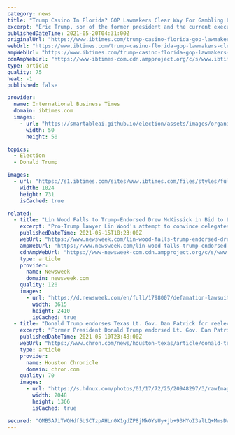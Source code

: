 ```yaml
---
category: news
title: "Trump Casino In Florida? GOP Lawmakers Clear Way For Gambling License"
excerpt: "Eric Trump, son of the former president and the current executive vice president of the Trump Organization, previously suggested that the company had plans to establish a casino at Doral."
publishedDateTime: 2021-05-20T04:31:00Z
originalUrl: "https://www.ibtimes.com/trump-casino-florida-gop-lawmakers-clear-way-gambling-license-3203546"
webUrl: "https://www.ibtimes.com/trump-casino-florida-gop-lawmakers-clear-way-gambling-license-3203546"
ampWebUrl: "https://www.ibtimes.com/trump-casino-florida-gop-lawmakers-clear-way-gambling-license-3203546?amp=1"
cdnAmpWebUrl: "https://www-ibtimes-com.cdn.ampproject.org/c/s/www.ibtimes.com/trump-casino-florida-gop-lawmakers-clear-way-gambling-license-3203546?amp=1"
type: article
quality: 75
heat: -1
published: false

provider:
  name: International Business Times
  domain: ibtimes.com
  images:
    - url: "https://smartableai.github.io/election/assets/images/organizations/ibtimes.com-50x50.jpg"
      width: 50
      height: 50

topics:
  - Election
  - Donald Trump

images:
  - url: "https://s1.ibtimes.com/sites/www.ibtimes.com/files/styles/full/public/2021/05/12/former-us-president-donald-trumps-grip-on-the.jpg"
    width: 1024
    height: 731
    isCached: true

related:
  - title: "Lin Wood Falls to Trump-Endorsed Drew McKissick in Bid to Lead South Carolina GOP"
    excerpt: "Pro-Trump lawyer Lin Wood's attempt to convince delegates to make him the next South Carolina Republican Party chairman fell through on Saturday, when incumbent Drew McKissick secured his reelection bid for a third two-year term,"
    publishedDateTime: 2021-05-15T18:23:00Z
    webUrl: "https://www.newsweek.com/lin-wood-falls-trump-endorsed-drew-mckissick-bid-lead-south-carolina-gop-1591850"
    ampWebUrl: "https://www.newsweek.com/lin-wood-falls-trump-endorsed-drew-mckissick-bid-lead-south-carolina-gop-1591850?amp=1"
    cdnAmpWebUrl: "https://www-newsweek-com.cdn.ampproject.org/c/s/www.newsweek.com/lin-wood-falls-trump-endorsed-drew-mckissick-bid-lead-south-carolina-gop-1591850?amp=1"
    type: article
    provider:
      name: Newsweek
      domain: newsweek.com
    quality: 120
    images:
      - url: "https://d.newsweek.com/en/full/1798007/defamation-lawsuit-against-tesla-ceo-elon-musk.jpg"
        width: 3615
        height: 2410
        isCached: true
  - title: "Donald Trump endorses Texas Lt. Gov. Dan Patrick for reelection"
    excerpt: "Former President Donald Trump endorsed Lt. Gov. Dan Patrick for reelection Monday, giving a top ally in Texas an early boost in his bid for a third term next year. \"Lieutenant Governor Dan Patrick is a great fighter for the people of Texas,"
    publishedDateTime: 2021-05-10T23:48:00Z
    webUrl: "https://www.chron.com/news/houston-texas/article/donald-trump-endorse-dan-patrick-16166069.php"
    type: article
    provider:
      name: Houston Chronicle
      domain: chron.com
    quality: 70
    images:
      - url: "https://s.hdnux.com/photos/01/17/72/25/20948297/3/rawImage.jpg"
        width: 2048
        height: 1366
        isCached: true

secured: "QMB5A7iTWQHdf5USCTzpAHLn0X1gdZP8jMkOYsUy+jb+93HYoI3alLQ+MmsDWc72zXVhEeotcU83AeKUp6gP38Iv3XUAkO5um2R4l51/T8xISoG6tsVou61UUvr1TzPCoIkCSl1FaGDpbiCw3zIneqAkpYTJAoyulShzTwY1U9V2DSFuIqZZdlYc9mDp3u/Km70l7P9VnR3KBSwcLIrkOHbTiqwyqRDzhts9m9YJSZrQKjwYm0tp2j0zXTE7VZB1CdALnCfuuhYALYD7zuWqPTw+/7VfOzG0AEhGk2zffLVCvnoryCY/q8NrLOTwcj/t1PQz0lPIZeSce6JwWVKZrcJyFMY6JcfmN90TLK+vssU=;KXLzF8NzMYCNjX+xva19zw=="
---
```


